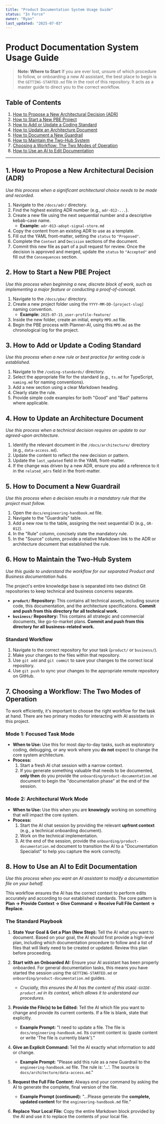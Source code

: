 ```yaml
---
title: "Product Documentation System Usage Guide"
status: "In Force"
owner: "Ryan"
last_updated: "2025-07-03"
---
```


# **Product Documentation System Usage Guide**

> **Note: Where to Start**
> If you are ever lost, unsure of which procedure to follow, or onboarding a new AI assistant, the best place to begin is the `GETTING-STARTED.md` file in the root of this repository. It acts as a master guide to direct you to the correct workflow.

## **Table of Contents**
1.  [How to Propose a New Architectural Decision (ADR)](#1-how-to-propose-a-new-architectural-decision-adr)
2.  [How to Start a New PBE Project](#2-how-to-start-a-new-pbe-project)
3.  [How to Add or Update a Coding Standard](#3-how-to-add-or-update-a-coding-standard)
4.  [How to Update an Architecture Document](#4-how-to-update-an-architecture-document)
5.  [How to Document a New Guardrail](#5-how-to-document-a-new-guardrail)
6.  [How to Maintain the Two-Hub System](#6-how-to-maintain-the-two-hub-system)
7.  [Choosing a Workflow: The Two Modes of Operation](#7-choosing-a-workflow-the-two-modes-of-operation)
8.  [How to Use an AI to Edit Documentation](#8-how-to-use-an-ai-to-edit-documentation)

---

## **1. How to Propose a New Architectural Decision (ADR)**
*Use this process when a significant architectural choice needs to be made and recorded.*

1.  Navigate to the `/docs/adr/` directory.
2.  Find the highest existing ADR number (e.g., `adr-012-...`).
3.  Create a new file using the next sequential number and a descriptive kebab-case name.
    * **Example:** `adr-013-adopt-signal-store.md`
4.  Copy the content from an existing ADR to use as a template.
5.  Fill out the YAML front-matter, setting the `status` to `"Proposed"`.
6.  Complete the `Context` and `Decision` sections of the document.
7.  Commit this new file as part of a pull request for review. Once the decision is approved and merged, update the `status` to `"Accepted"` and fill out the `Consequences` section.

## **2. How to Start a New PBE Project**
*Use this process when beginning a new, discrete block of work, such as implementing a major feature or conducting a proof-of-concept.*

1.  Navigate to the `/docs/pbe/` directory.
2.  Create a new project folder using the `YYYY-MM-DD-[project-slug]` naming convention.
    * **Example:** `2025-07-15_user-profile-feature/`
3.  Inside the new folder, create an initial, empty `MPD.md` file.
4.  Begin the PBE process with Planner-AI, using this `MPD.md` as the chronological log for the project.

## **3. How to Add or Update a Coding Standard**
*Use this process when a new rule or best practice for writing code is established.*

1.  Navigate to the `/coding-standards/` directory.
2.  Select the appropriate file for the standard (e.g., `ts.md` for TypeScript, `naming.md` for naming conventions).
3.  Add a new section using a clear Markdown heading.
4.  Clearly state the rule.
5.  Provide simple code examples for both "Good" and "Bad" patterns where applicable.

## **4. How to Update an Architecture Document**
*Use this process when a technical decision requires an update to our agreed-upon architecture.*

1.  Identify the relevant document in the `/docs/architecture/` directory (e.g., `data-access.md`).
2.  Update the content to reflect the new decision or pattern.
3.  Update the `last_updated` field in the YAML front-matter.
4.  If the change was driven by a new ADR, ensure you add a reference to it in the `related_adrs` field in the front-matter.

## **5. How to Document a New Guardrail**
*Use this process when a decision results in a mandatory rule that the project must follow.*

1.  Open the `docs/engineering-handbook.md` file.
2.  Navigate to the "Guardrails" table.
3.  Add a new row to the table, assigning the next sequential ID (e.g., `GR-012`).
4.  In the "Rule" column, concisely state the mandatory rule.
5.  In the "Source" column, provide a relative Markdown link to the ADR or architecture document that established the rule.

## **6. How to Maintain the Two-Hub System**
*Use this guide to understand the workflow for our separated Product and Business documentation hubs.*

The project's entire knowledge base is separated into two distinct Git repositories to keep technical and business concerns separate.

* **`product/` Repository:** This contains all technical assets, including source code, this documentation, and the architecture specifications. **Commit and push from this directory for all technical work.**
* **`business/` Repository:** This contains all strategic and commercial documents, like go-to-market plans. **Commit and push from this directory for all business-related work.**

### **Standard Workflow**

1.  Navigate to the correct repository for your task (`product/` or `business/`).
2.  Make your changes to the files within that repository.
3.  Use `git add` and `git commit` to save your changes to the correct local repository.
4.  Use `git push` to sync your changes to the appropriate remote repository on GitHub.

## **7. Choosing a Workflow: The Two Modes of Operation**
To work efficiently, it's important to choose the right workflow for the task at hand. There are two primary modes for interacting with AI assistants in this project.

### **Mode 1: Focused Task Mode**
* **When to Use:** Use this for most day-to-day tasks, such as exploratory coding, debugging, or any work where you **do not** expect to change the core system architecture.
* **Process:**
    1.  Start a fresh AI chat session with a narrow context.
    2.  If you generate something valuable that needs to be documented, **only then** do you provide the `onboarding/product-documentation.md` document to begin the "documentation phase" at the end of the session.

### **Mode 2: Architectural Work Mode**
* **When to Use:** Use this when you are **knowingly** working on something that will impact the core system.
* **Process:**
    1.  Start the AI chat session by providing the relevant **upfront context** (e.g., a technical onboarding document).
    2.  Work on the technical implementation.
    3.  At the end of the session, provide the `onboarding/product-documentation.md` document to transition the AI to a "Documentation Specialist" to help you capture the work correctly.

## **8. How to Use an AI to Edit Documentation**
*Use this process when you want an AI assistant to modify a documentation file on your behalf.*

This workflow ensures the AI has the correct context to perform edits accurately and according to our established standards. The core pattern is **Plan -> Provide Context -> Give Command -> Receive Full File Content -> Replace**.

### **The Standard Playbook**

1.  **State Your Goal & Get a Plan (New Step):** Tell the AI what you want to document. Based on your goal, the AI should first provide a high-level plan, including which documentation procedure to follow and a list of files that will likely need to be created or updated. Review this plan before proceeding.

2.  **Start with an Onboarded AI:** Ensure your AI assistant has been properly onboarded. For general documentation tasks, this means you have started the session using the `GETTING-STARTED.md` or `onboarding/product-documentation.md` guides.
    * *Crucially, this ensures the AI has the content of this `USAGE-GUIDE-product.md` in its context, which allows it to understand our procedures.*

3.  **Provide the File(s) to be Edited:** Tell the AI which file you want to change and provide its current contents. If a file is blank, state that explicitly.
    * **Example Prompt:** "I need to update a file. The file is `docs/engineering-handbook.md`. Its current content is: (paste content or write 'The file is currently blank')."

4.  **Give an Explicit Command:** Tell the AI exactly what information to add or change.
    * **Example Prompt:** "Please add this rule as a new Guardrail to the `engineering-handbook.md` file. The rule is: '...'. The source is `docs/architecture/data-access.md`."

5.  **Request the Full File Content:** Always end your command by asking the AI to generate the complete, final version of the file.
    * **Example Prompt (continued):** "...Please generate the **complete, updated content** for the `engineering-handbook.md` file."

6.  **Replace Your Local File:** Copy the entire Markdown block provided by the AI and use it to replace the contents of your local file.
